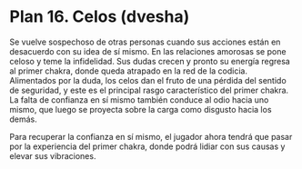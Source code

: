 # Plan 16. Celos (dvesha)

Se vuelve sospechoso de otras personas cuando sus acciones están en desacuerdo con su idea de sí mismo. En las relaciones amorosas se pone celoso y teme la infidelidad. Sus dudas crecen y pronto su energía regresa al primer chakra, donde queda atrapado en la red de la codicia. Alimentados por la duda, los celos dan el fruto de una pérdida del sentido de seguridad, y este es el principal rasgo característico del primer chakra. La falta de confianza en sí mismo también conduce al odio hacia uno mismo, que luego se proyecta sobre la carga como disgusto hacia los demás.

Para recuperar la confianza en sí mismo, el jugador ahora tendrá que pasar por la experiencia del primer chakra, donde podrá lidiar con sus causas y elevar sus vibraciones.
